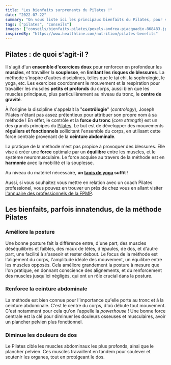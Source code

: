 ```yaml
---
title: "Les bienfaits surprenants du Pilates !"
date: "2022-07-22"
summary: "On vous liste ici les principaux bienfaits du Pilates, pour vous garder motivés !"
tags: ["pilates", "conseils"]
images: ["conseils/bienfaits-pilates/pexels-andrea-piacquadio-868483.jpg"]
inspiredBy: "https://www.healthline.com/nutrition/pilates-benefits"
---
```

## Pilates : de quoi s'agit-il ?

Il s'agit d'un **ensemble d'exercices doux** pour renforcer en profondeur les **muscles**, et travailler la **souplesse**, en **limitant les risques de blessures**.
La méthode s'inspire d'autres disciplines, telles que le tai chi, la sophrologie, le yoga, etc.
Les exercices coordonnent le mouvement et la respiration pour travailler les muscles **petits et profonds** du corps, aussi bien que les muscles principaux, plus particulièrement au niveau du tronc, le **centre de gravité**.

À l'origine la discipline s'appelait la "**contrôlogie**" (*contrology*), Joseph Pilates n'étant pas assez prétentieux pour attribuer son propre nom à sa méthode !
En effet, le contrôle et la **force du tronc** (*core strength*) est un des grands principes du [Pilates](/tags/pilates/).
Le but est de développer des mouvements **réguliers et fonctionnels** sollicitant l'ensemble du corps, en utilisant cette force centrale provenant de la **ceinture abdominale**.

La pratique de la méthode n'est pas propice à provoquer des blessures. Elle vise à créer une **force** optimale par un **équilibre** entre les muscles, et le système neuromusculaire.
Le force acquise au travers de la méthode est en **harmonie** avec la mobilité et la souplesse.

Au niveau du matériel nécessaire, **un [tapis de yoga](/post/tapis-yoga/) suffit** !

Aussi, si vous souhaitez vous mettre en relation avec un coach Pilates professionel, vous pouvez en trouver un près de chez vous en allant visiter [l'annuaire des professionnels de la FPMP](https://www.fpmp.fr/dsdsheet/).

## Les bienfaits, parfois innatendus, de la méthode Pilates

### Améliore la posture

Une bonne posture fait la différence entre, d'une part, des muscles déséquilibrés et faibles, des maux de têtes, d'épaules, de dos, et d'autre part, une facilité à s'asseoir et rester debout.
Le focus de la méthode est l'aligement du corps, l'amplitude idéale des mouvement, un équilibre entre les muscles opposés.
Cela améliore grandement la posture à mesure que l'on pratique, en donnant conscience des alignements, et du renforcement des muscles jusqu'ici négligés, qui ont un rôle crucial dans la posture.

### Renforce la ceinture abdominale

La méthode est bien connue pour l'importance qu'elle porte au tronc et à la ceinture abdominale.
C'est le centre du corps, d'où débute tout mouvement. C'est notamment pour cela qu'on l'appelle la *powerhouse* !
Une bonne force centrale est la clé pour diminuer les douleurs osseuses et musculaires, avoir un plancher pelvien plus fonctionnel.

### Diminue les douleurs de dos

Le Pilates cible les muscles abdominaux les plus profonds, ainsi que le plancher pelvien.
Ces muscles travaillent en tandem pour soulever et soutenir les organes, tout en protégeant le dos.
